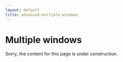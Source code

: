 ```yaml
---
layout: default
title: advanced-multiple-windows
---
```


# Multiple windows

Sorry, the content for this page is under construction.
